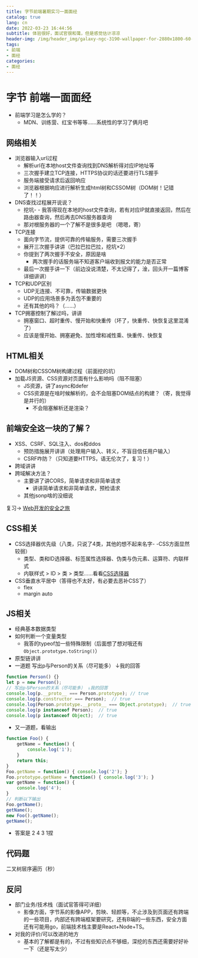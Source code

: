 ```yaml
---
title: 字节前端暑期实习一面面经
catalog: true
lang: cn
date: 2022-03-23 16:44:56 
subtitle: 体验很好，面试官很和蔼，但是感觉估计凉凉
header-img: /img/header_img/galaxy-ngc-3190-wallpaper-for-2880x1800-60-653.jpg
tags:
- 前端
- 面经
categories:
- 面经
---
```


# 字节 前端一面面经
- 前端学习是怎么学的？
    - MDN、训练营、红宝书等等……系统性的学习了俩月吧

## 网络相关
- 浏览器输入url过程
    - 解析url在本地host文件查询找到DNS解析得对应IP地址等
    - 三次握手建立TCP连接，HTTPS协议的话还要进行TLS握手
    - 服务端接受请求后返回响应
    - 浏览器根据响应进行解析生成html树和CSSOM树（DOM树！记错了！！）
- DNS查找过程展开说说？
    - 挖坑- - 我答得现在本地的host文件查询，若有对应IP就直接返回，然后在路由器查询，然后再去DNS服务器查询
    - 那对根服务器的一个了解不是很多是吧 （嗯嗯，寄）
- TCP连接
    - 面向字节流，提供可靠的传输服务，需要三次握手
    - 展开三次握手讲讲（巴拉巴拉巴拉，挖坑×2）
    - 你提到了两次握手不安全，原因是啥
        - 两次握手的话服务端不知道客户端收到报文的能力是否正常
    - 最后一次握手讲一下（前边没说清楚，不太记得了，淦，回头开一篇博客详细讲讲）
- TCP和UDP区别
    - UDP无连接、不可靠，传输数据更快
    - UDP的应用场景多为丢包不重要的
    - 还有其他的吗？（……）
- TCP拥塞控制了解过吗，讲讲
    - 拥塞窗口、超时重传、慢开始和快重传（坏了，快重传、快恢复这里混淆了）
    - 应该是慢开始、拥塞避免、加性增和减性乘、快重传、快恢复 

## HTML相关
- DOM树和CSSOM树构建过程（前面挖的坑）
- 加载JS资源、CSS资源对页面有什么影响吗（阻不阻塞）
    - JS资源，讲了async和defer
    - CSS资源是在啥时候解析的，会不会阻塞DOM结点的构建？（寄，我觉得是并行的）
        - 不会阻塞解析还是渲染？
## 前端安全这一块的了解？ 
- XSS、CSRF、SQL注入、dos和ddos
    - 预防措施展开讲讲（处理用户输入、转义，不盲目信任用户输入）
    - CSRF咋防？（只知道要HTTPS，语无伦次了，复习！）
- 跨域讲讲
- 跨域解决方法？
    - 主要讲了讲CORS，简单请求和非简单请求
        - 讲讲简单请求和非简单请求，预检请求
    - 其他jsonp啥的没细说

复习-> [Web开发的安全之旅](https://ysx.cosine.ren/cn/%E3%80%90%E7%AC%AC%E4%BA%8C%E5%B1%8A%E9%9D%92%E8%AE%AD%E8%90%A5-%E5%AF%92%E5%81%87%E5%89%8D%E7%AB%AF%E5%9C%BA%E3%80%91-%20Web%E5%BC%80%E5%8F%91%E7%9A%84%E5%AE%89%E5%85%A8%E4%B9%8B%E6%97%85/#CSRF%E6%94%BB%E5%87%BB%E9%98%B2%E5%BE%A1)

## CSS相关
- CSS选择器优先级（八类，只说了4类，其他的想不起来名字- -CSS方面显然较弱）
    - 类型、类和ID选择器、标签属性选择器、伪类与伪元素、运算符、内联样式
    - 内联样式 > ID > 类 > 类型……看看[CSS选择器](https://developer.mozilla.org/zh-CN/docs/Learn/CSS/Building_blocks/Selectors)
- CSS垂直水平居中（答得也不太好，有必要去恶补CSS了）
    - flex
    - margin auto


## JS相关
- 经典基本数据类型
- 如何判断一个变量类型
    - 我答的typeof加一些特殊限制（后面想了想对哦还有 `Object.prototype.toString()`）
- 原型链讲讲
- 一道题 写出p与Person的关系（尽可能多） ↓我的回答
```js
function Person() {}
let p = new Person();
// 写出p与Person的关系（尽可能多） ↓我的回答
console.log(p.__proto__ === Person.prototype); // true
console.log(p.constructor === Person);  // true
console.log(Person.prototype.__proto__ === Object.prototype);  // true
console.log(p instanceof Person);  // true
console.log(p instanceof Object);  // true
```
- 又一道题，看输出
```js
function Foo() {
    getName = function() {
        console.log('1');
    }
    return this;
}
Foo.getName = function() { console.log('2'); }
Foo.prototype.getName = function() { console.log('3'); }
var getName = function() {
    console.log('4');
}
// 判断以下输出
Foo.getName();          
getName();              
new Foo().getName();    
getName();             
```
- 答案是 2 4 3 1捏
## 代码题
二叉树层序遍历（秒）
## 反问
- 部门业务/技术栈（面试官答得可详细）
    - 影像方面，字节系的影像APP，剪映、轻颜等，不止涉及到页面还有跨端的一些项目，内部还有跨端框架要研究，还有B端的一些东西，安全方面还有可能用go，前端技术栈主要是React+Node+TS。
- 对我的评价/可以改进的地方
    - 基本的了解都是有的，不过有些知识点不够细，深挖的东西还需要好好补一下（还是写太少）